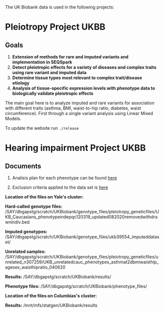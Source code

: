 The UK Biobank data is used in the following projects:

# Pleiotropy Project UKBB

## **Goals**

1. **Extension of methods for rare and imputed variants and implementation in SEQSpark**
2. **Detect pleiotropic effects for a variety of diseases and complex traits using rare variant and imputed data**
3. **Determine tissue types most relevant to complex trait/disease etiology**
4. **Analysis of tissue-specific expression levels with phenotype data to biologically validate pleiotropic effects**

The main goal here is to analyze imputed and rare variants for association with different traits (asthma, BMI, waist-to-hip ratio, diabetes, waist circumference). First through a single variant analysis using Linear Mixed Models.

To update the website run `./release`

# Hearing impairment Project UKBB

## **Documents**

1. Analisis plan for each phenotype can be found [here](https://docs.google.com/document/d/1cpxTzElpsEkwmBDjnMBHg2wW7CL1AcG_b0_0wE_k5rQ/edit)

2. Exclusion criteria applied to the data set is [here](https://docs.google.com/spreadsheets/d/12L7Cx4Ov8FppGVmG0DxL9uG-lVRHM5QJSea0nORyirQ/edit#gid=0)


**Location of the files on Yale's cluster:**

**Hard-called genotype files:** /SAY/dbgapstg/scratch/UKBiobank/genotype_files/pleiotropy_geneticfiles/UKB_Caucasians_phenotypeindepqc120319_updated082020removedwithdrawnindiv.bed

**Imputed genotypes:** /SAY/dbgapstg/scratch/UKBiobank/genotype_files/ukb39554_imputeddataset/

**Unrelated samples:** /SAY/dbgapstg/scratch/UKBiobank/genotype_files/pleiotropy_geneticfiles/unrelated_n307259/UKB_unrelatedcauc_phenotypes_asthmat2dbmiwaisthip_agesex_waisthipratio_040620

**Results:** /SAY/dbgapstg/scratch/UKBiobank/results/

**Phenotype files:** /SAY/dbgapstg/scratch/UKBiobank/phenotype_files/

**Location of the files on Columbias's cluster:**

**Results:** /mnt/mfs/statgen/UKBiobank/results

